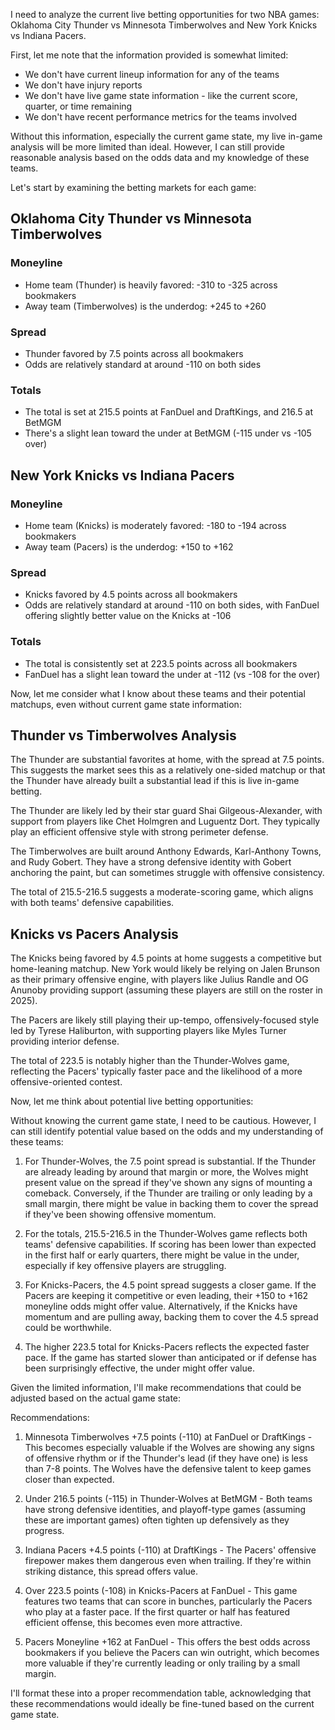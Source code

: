 I need to analyze the current live betting opportunities for two NBA games: Oklahoma City Thunder vs Minnesota Timberwolves and New York Knicks vs Indiana Pacers.

First, let me note that the information provided is somewhat limited:
- We don't have current lineup information for any of the teams
- We don't have injury reports
- We don't have live game state information - like the current score, quarter, or time remaining
- We don't have recent performance metrics for the teams involved

Without this information, especially the current game state, my live in-game analysis will be more limited than ideal. However, I can still provide reasonable analysis based on the odds data and my knowledge of these teams.

Let's start by examining the betting markets for each game:

## Oklahoma City Thunder vs Minnesota Timberwolves

### Moneyline
- Home team (Thunder) is heavily favored: -310 to -325 across bookmakers
- Away team (Timberwolves) is the underdog: +245 to +260

### Spread
- Thunder favored by 7.5 points across all bookmakers
- Odds are relatively standard at around -110 on both sides

### Totals
- The total is set at 215.5 points at FanDuel and DraftKings, and 216.5 at BetMGM
- There's a slight lean toward the under at BetMGM (-115 under vs -105 over)

## New York Knicks vs Indiana Pacers

### Moneyline
- Home team (Knicks) is moderately favored: -180 to -194 across bookmakers
- Away team (Pacers) is the underdog: +150 to +162

### Spread
- Knicks favored by 4.5 points across all bookmakers
- Odds are relatively standard at around -110 on both sides, with FanDuel offering slightly better value on the Knicks at -106

### Totals
- The total is consistently set at 223.5 points across all bookmakers
- FanDuel has a slight lean toward the under at -112 (vs -108 for the over)

Now, let me consider what I know about these teams and their potential matchups, even without current game state information:

## Thunder vs Timberwolves Analysis

The Thunder are substantial favorites at home, with the spread at 7.5 points. This suggests the market sees this as a relatively one-sided matchup or that the Thunder have already built a substantial lead if this is live in-game betting.

The Thunder are likely led by their star guard Shai Gilgeous-Alexander, with support from players like Chet Holmgren and Luguentz Dort. They typically play an efficient offensive style with strong perimeter defense.

The Timberwolves are built around Anthony Edwards, Karl-Anthony Towns, and Rudy Gobert. They have a strong defensive identity with Gobert anchoring the paint, but can sometimes struggle with offensive consistency.

The total of 215.5-216.5 suggests a moderate-scoring game, which aligns with both teams' defensive capabilities.

## Knicks vs Pacers Analysis

The Knicks being favored by 4.5 points at home suggests a competitive but home-leaning matchup. New York would likely be relying on Jalen Brunson as their primary offensive engine, with players like Julius Randle and OG Anunoby providing support (assuming these players are still on the roster in 2025).

The Pacers are likely still playing their up-tempo, offensively-focused style led by Tyrese Haliburton, with supporting players like Myles Turner providing interior defense.

The total of 223.5 is notably higher than the Thunder-Wolves game, reflecting the Pacers' typically faster pace and the likelihood of a more offensive-oriented contest.

Now, let me think about potential live betting opportunities:

Without knowing the current game state, I need to be cautious. However, I can still identify potential value based on the odds and my understanding of these teams:

1. For Thunder-Wolves, the 7.5 point spread is substantial. If the Thunder are already leading by around that margin or more, the Wolves might present value on the spread if they've shown any signs of mounting a comeback. Conversely, if the Thunder are trailing or only leading by a small margin, there might be value in backing them to cover the spread if they've been showing offensive momentum.

2. For the totals, 215.5-216.5 in the Thunder-Wolves game reflects both teams' defensive capabilities. If scoring has been lower than expected in the first half or early quarters, there might be value in the under, especially if key offensive players are struggling.

3. For Knicks-Pacers, the 4.5 point spread suggests a closer game. If the Pacers are keeping it competitive or even leading, their +150 to +162 moneyline odds might offer value. Alternatively, if the Knicks have momentum and are pulling away, backing them to cover the 4.5 spread could be worthwhile.

4. The higher 223.5 total for Knicks-Pacers reflects the expected faster pace. If the game has started slower than anticipated or if defense has been surprisingly effective, the under might offer value.

Given the limited information, I'll make recommendations that could be adjusted based on the actual game state:

Recommendations:

1. Minnesota Timberwolves +7.5 points (-110) at FanDuel or DraftKings - This becomes especially valuable if the Wolves are showing any signs of offensive rhythm or if the Thunder's lead (if they have one) is less than 7-8 points. The Wolves have the defensive talent to keep games closer than expected.

2. Under 216.5 points (-115) in Thunder-Wolves at BetMGM - Both teams have strong defensive identities, and playoff-type games (assuming these are important games) often tighten up defensively as they progress.

3. Indiana Pacers +4.5 points (-110) at DraftKings - The Pacers' offensive firepower makes them dangerous even when trailing. If they're within striking distance, this spread offers value.

4. Over 223.5 points (-108) in Knicks-Pacers at FanDuel - This game features two teams that can score in bunches, particularly the Pacers who play at a faster pace. If the first quarter or half has featured efficient offense, this becomes even more attractive.

5. Pacers Moneyline +162 at FanDuel - This offers the best odds across bookmakers if you believe the Pacers can win outright, which becomes more valuable if they're currently leading or only trailing by a small margin.

I'll format these into a proper recommendation table, acknowledging that these recommendations would ideally be fine-tuned based on the current game state.